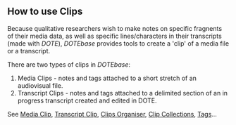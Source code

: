 ## How to use Clips

Because qualitative researchers wish to make notes on specific fragnents of their media data, as well as specific lines/characters in their transcripts (made with _DOTE_), _DOTEbase_ provides tools to create a 'clip' of a media file or a transcript.

There are two types of clips in _DOTEbase_:

1. Media Clips - notes and tags attached to a short stretch of an audiovisual file.
2. Transcript Clips - notes and tags attached to a delimited section of an in progress transcript created and edited in DOTE.

See [Media Clip](#media-clip), [Transcript Clip](#transcript-clip), [Clips Organiser](#clips-organiser), [Clip Collections](#clip-collections), [Tags](#tags)...
